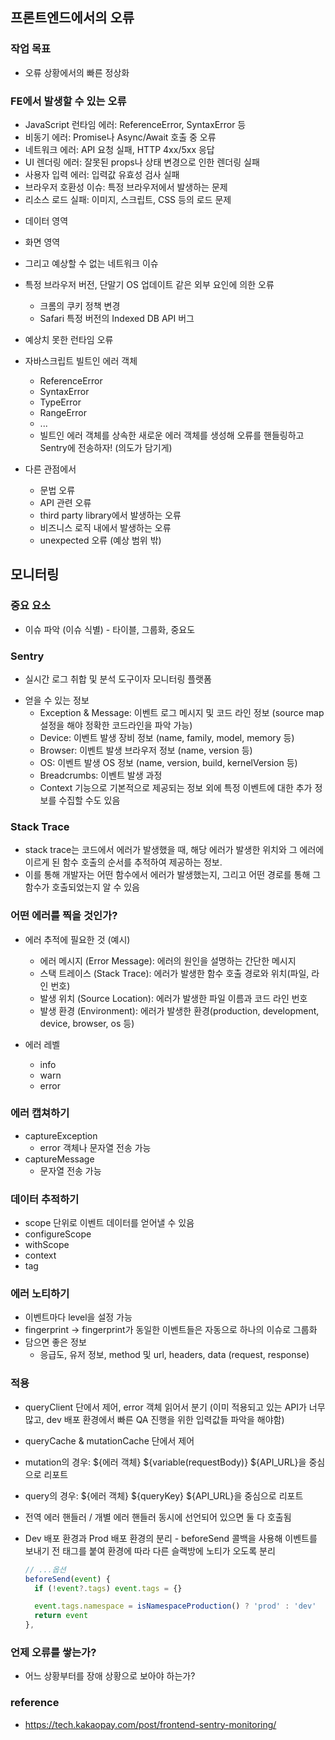 ## 프론트엔드에서의 오류

### 작업 목표

- 오류 상황에서의 빠른 정상화

### FE에서 발생할 수 있는 오류

- JavaScript 런타임 에러: ReferenceError, SyntaxError 등
- 비동기 에러: Promise나 Async/Await 호출 중 오류
- 네트워크 에러: API 요청 실패, HTTP 4xx/5xx 응답
- UI 렌더링 에러: 잘못된 props나 상태 변경으로 인한 렌더링 실패
- 사용자 입력 에러: 입력값 유효성 검사 실패
- 브라우저 호환성 이슈: 특정 브라우저에서 발생하는 문제
- 리소스 로드 실패: 이미지, 스크립트, CSS 등의 로드 문제

* 데이터 영역
* 화면 영역
* 그리고 예상할 수 없는 네트워크 이슈
* 특정 브라우저 버전, 단말기 OS 업데이트 같은 외부 요인에 의한 오류
  - 크롬의 쿠키 정책 변경
  - Safari 특정 버전의 Indexed DB API 버그
* 예상치 못한 런타임 오류

* 자바스크립트 빌트인 에러 객체

  - ReferenceError
  - SyntaxError
  - TypeError
  - RangeError
  - ...
  - 빌트인 에러 객체를 상속한 새로운 에러 객체를 생성해 오류를 핸들링하고 Sentry에 전송하자! (의도가 담기게)

* 다른 관점에서
  - 문법 오류
  - API 관련 오류
  - third party library에서 발생하는 오류
  - 비즈니스 로직 내에서 발생하는 오류
  - unexpected 오류 (예상 범위 밖)

## 모니터링

### 중요 요소

- 이슈 파악 (이슈 식별) - 타이블, 그룹화, 중요도

### Sentry

- 실시간 로그 취합 및 분석 도구이자 모니터링 플랫폼

* 얻을 수 있는 정보
  - Exception & Message: 이벤트 로그 메시지 및 코드 라인 정보 (source map 설정을 해야 정확한 코드라인을 파악 가능)
  - Device: 이벤트 발생 장비 정보 (name, family, model, memory 등)
  - Browser: 이벤트 발생 브라우저 정보 (name, version 등)
  - OS: 이벤트 발생 OS 정보 (name, version, build, kernelVersion 등)
  - Breadcrumbs: 이벤트 발생 과정
  - Context 기능으로 기본적으로 제공되는 정보 외에 특정 이벤트에 대한 추가 정보를 수집할 수도 있음

### Stack Trace

- stack trace는 코드에서 에러가 발생했을 때, 해당 에러가 발생한 위치와 그 에러에 이르게 된 함수 호출의 순서를 추적하여 제공하는 정보.
- 이를 통해 개발자는 어떤 함수에서 에러가 발생했는지, 그리고 어떤 경로를 통해 그 함수가 호출되었는지 알 수 있음

### 어떤 에러를 찍을 것인가?

- 에러 추적에 필요한 것 (예시)

  - 에러 메시지 (Error Message): 에러의 원인을 설명하는 간단한 메시지
  - 스택 트레이스 (Stack Trace): 에러가 발생한 함수 호출 경로와 위치(파일, 라인 번호)
  - 발생 위치 (Source Location): 에러가 발생한 파일 이름과 코드 라인 번호
  - 발생 환경 (Environment): 에러가 발생한 환경(production, development, device, browser, os 등)

- 에러 레벨

  - info
  - warn
  - error

### 에러 캡쳐하기

- captureException
  - error 객체나 문자열 전송 가능
- captureMessage
  - 문자열 전송 가능

### 데이터 추적하기

- scope 단위로 이벤트 데이터를 얻어낼 수 있음
- configureScope
- withScope
- context
- tag

### 에러 노티하기

- 이벤트마다 level을 설정 가능
- fingerprint -> fingerprint가 동일한 이벤트들은 자동으로 하나의 이슈로 그룹화
- 담으면 좋은 정보
  - 응급도, 유저 정보, method 및 url, headers, data (request, response)

### 적용

- queryClient 단에서 제어, error 객체 읽어서 분기 (이미 적용되고 있는 API가 너무 많고, dev 배포 환경에서 빠른 QA 진행을 위한 입력값들 파악을 해야함)
- queryCache & mutationCache 단에서 제어
- mutation의 경우: ${에러 객체} ${variable(requestBody)} ${API_URL}을 중심으로 리포트
- query의 경우: ${에러 객체} ${queryKey} ${API_URL}을 중심으로 리포트
- 전역 에러 핸들러 / 개별 에러 핸들러 동시에 선언되어 있으면 둘 다 호출됨
- Dev 배포 환경과 Prod 배포 환경의 분리 - beforeSend 콜백을 사용해 이벤트를 보내기 전 태그를 붙여 환경에 따라 다른 슬랙방에 노티가 오도록 분리

  ```typescript
  // ...옵션
  beforeSend(event) {
    if (!event?.tags) event.tags = {}

    event.tags.namespace = isNamespaceProduction() ? 'prod' : 'dev'
    return event
  },
  ```

### 언제 오류를 쌓는가?

- 어느 상황부터를 장애 상황으로 보아야 하는가?

### reference

- https://tech.kakaopay.com/post/frontend-sentry-monitoring/
